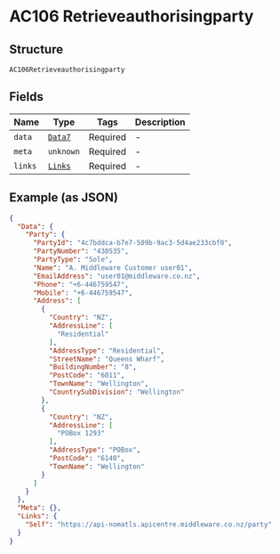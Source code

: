 
# AC106 Retrieveauthorisingparty

## Structure

`AC106Retrieveauthorisingparty`

## Fields

| Name | Type | Tags | Description |
|  --- | --- | --- | --- |
| `data` | [`Data7`](../../doc/models/data-7.md) | Required | - |
| `meta` | `unknown` | Required | - |
| `links` | [`Links`](../../doc/models/links.md) | Required | - |

## Example (as JSON)

```json
{
  "Data": {
    "Party": {
      "PartyId": "4c7bddca-b7e7-509b-9ac3-5d4ae233cbf0",
      "PartyNumber": "430535",
      "PartyType": "Sole",
      "Name": "A. Middleware Customer user01",
      "EmailAddress": "user01@middleware.co.nz",
      "Phone": "+6-446759547",
      "Mobile": "+6-446759547",
      "Address": [
        {
          "Country": "NZ",
          "AddressLine": [
            "Residential"
          ],
          "AddressType": "Residential",
          "StreetName": "Queens Wharf",
          "BuildingNumber": "8",
          "PostCode": "6011",
          "TownName": "Wellington",
          "CountrySubDivision": "Wellington"
        },
        {
          "Country": "NZ",
          "AddressLine": [
            "POBox 1293"
          ],
          "AddressType": "POBox",
          "PostCode": "6140",
          "TownName": "Wellington"
        }
      ]
    }
  },
  "Meta": {},
  "Links": {
    "Self": "https://api-nomatls.apicentre.middleware.co.nz/party"
  }
}
```

